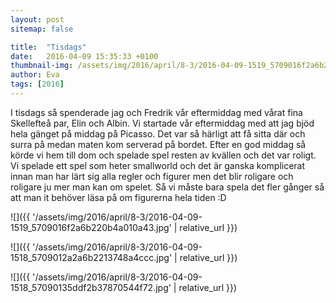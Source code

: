 ```yaml
---
layout: post
sitemap: false

title:  "Tisdags"
date:   2016-04-09 15:35:33 +0100
thumbnail-img: /assets/img/2016/april/8-3/2016-04-09-1519_5709016f2a6b220b4a010a43.jpg
author: Eva
tags: [2016]
---
```


I tisdags så spenderade jag och Fredrik vår eftermiddag med vårat fina Skellefteå par, Elin och Albin. Vi startade vår eftermiddag med att jag bjöd hela gänget på middag på Picasso. Det var så härligt att få sitta där och surra på medan maten kom serverad på bordet. Efter en god middag så körde vi hem till dom och spelade spel resten av kvällen och det var roligt. Vi spelade ett spel som heter smallworld och det är ganska komplicerat innan man har lärt sig alla regler och figurer men det blir roligare och roligare ju mer man kan om spelet. Så vi måste bara spela det fler gånger så att man it behöver läsa på om figurerna hela tiden :D

![]({{ '/assets/img/2016/april/8-3/2016-04-09-1519_5709016f2a6b220b4a010a43.jpg'  | relative_url }})

![]({{ '/assets/img/2016/april/8-3/2016-04-09-1518_5709012a2a6b2213748a4ccc.jpg'  | relative_url }})

![]({{ '/assets/img/2016/april/8-3/2016-04-09-1518_57090135ddf2b37870544f72.jpg'  | relative_url }})

